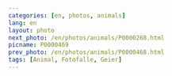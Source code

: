 ```yaml
---
categories: [en, photos, animals]
lang: en
layout: photo
next_photo: /en/photos/animals/P0000268.html
picname: P0000469
prev_photo: /en/photos/animals/P0000468.html
tags: [Animal, Fotofalle, Geier]
---
```

